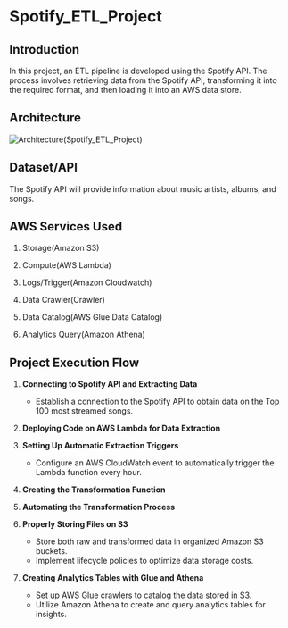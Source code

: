 # **Spotify_ETL_Project**
## Introduction
In this project, an ETL pipeline is developed using the Spotify API. The process involves retrieving data from the Spotify API, transforming it into the required format, and then loading it into an AWS data store.

## Architecture
![Architecture(Spotify_ETL_Project)](https://github.com/user-attachments/assets/4e9fd077-8d00-4cbe-aa56-d145ffc4c7dd)

## Dataset/API
The Spotify API will provide information about music artists, albums, and songs.

## AWS Services Used
1) Storage(Amazon S3)

2) Compute(AWS Lambda)

3) Logs/Trigger(Amazon Cloudwatch)

4) Data Crawler(Crawler)

5) Data Catalog(AWS Glue Data Catalog)

6) Analytics Query(Amazon Athena)

## Project Execution Flow

1. **Connecting to Spotify API and Extracting Data**
   - Establish a connection to the Spotify API to obtain data on the Top 100 most streamed songs.

2. **Deploying Code on AWS Lambda for Data Extraction**

3. **Setting Up Automatic Extraction Triggers**
   - Configure an AWS CloudWatch event to automatically trigger the Lambda function every hour.

4. **Creating the Transformation Function**

5. **Automating the Transformation Process**

6. **Properly Storing Files on S3**
   - Store both raw and transformed data in organized Amazon S3 buckets.
   - Implement lifecycle policies to optimize data storage costs.

7. **Creating Analytics Tables with Glue and Athena**
   - Set up AWS Glue crawlers to catalog the data stored in S3.
   - Utilize Amazon Athena to create and query analytics tables for insights.
